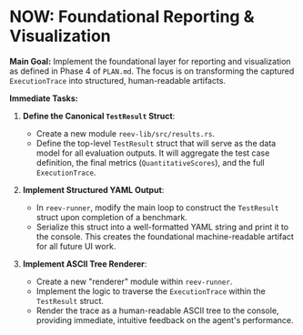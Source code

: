 # NOW: Foundational Reporting & Visualization

**Main Goal:** Implement the foundational layer for reporting and visualization as defined in Phase 4 of `PLAN.md`. The focus is on transforming the captured `ExecutionTrace` into structured, human-readable artifacts.

**Immediate Tasks:**

1.  **Define the Canonical `TestResult` Struct**:
    *   Create a new module `reev-lib/src/results.rs`.
    *   Define the top-level `TestResult` struct that will serve as the data model for all evaluation outputs. It will aggregate the test case definition, the final metrics (`QuantitativeScores`), and the full `ExecutionTrace`.

2.  **Implement Structured YAML Output**:
    *   In `reev-runner`, modify the main loop to construct the `TestResult` struct upon completion of a benchmark.
    *   Serialize this struct into a well-formatted YAML string and print it to the console. This creates the foundational machine-readable artifact for all future UI work.

3.  **Implement ASCII Tree Renderer**:
    *   Create a new "renderer" module within `reev-runner`.
    *   Implement the logic to traverse the `ExecutionTrace` within the `TestResult` struct.
    *   Render the trace as a human-readable ASCII tree to the console, providing immediate, intuitive feedback on the agent's performance.